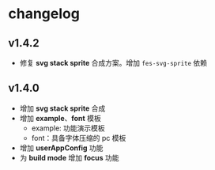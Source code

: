 # changelog

## v1.4.2
- 修复 **svg stack sprite** 合成方案。增加 `fes-svg-sprite` 依赖

## v1.4.0
- 增加 **svg stack sprite** 合成
- 增加 **example**、**font** 模板
  -  example: 功能演示模板
  -  font：具备字体压缩的 pc 模板
- 增加 **userAppConfig** 功能
- 为 **build mode** 增加 **focus** 功能
